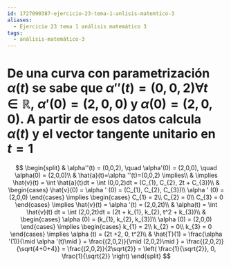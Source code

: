 ```yaml
---
id: 1727090387-ejercicio-23-tema-1-anlisis-matemtico-3
aliases:
  - Ejercicio 23 tema 1 análisis matemático 3
tags:
  - análisis-matemático-3
---
```


# De una curva con parametrización $\alpha (t)$ se sabe que $\alpha''(t) = (0,0,2) \forall t \in  \mathbb{R}, \; \alpha '(0)= (2,0,0)$ y $\alpha (0) = (2,0,0)$. A partir de esos datos calcula $\alpha (t)$ y el vector tangente unitario en $t=1$

$$
\begin{split}
    & \alpha''(t) = (0,0,2), \quad \alpha'(0) = (2,0,0), \quad \alpha(0) = (2,0,0)\\
    & \hat{a}(t)=\alpha ''(t)=(0,0,2) \implies\\
    & \implies \hat{v}(t) = \int \hat{a}(t)dt = \int (0,0,2)dt = (C_{1}, C_{2}, 2t + C_{3})\\
    & \begin{cases}
        \hat{v}(0) = \alpha ' (0) = (C_{1}, C_{2}, C_{3})\\ 
        \alpha ' (0) = (2,0,0)
    \end{cases} \implies \begin{cases}
        C_{1} = 2\\
        C_{2} = 0\\
        C_{3} = 0
    \end{cases} \implies \hat{v}(t) = \alpha '(t) = (2,0,2t)\\ 
    & \alpha(t) = \int \hat{v}(t) dt = \int (2,0,2t)dt = (2t + k_{1}, k_{2}, t^2 + k_{3})\\
    & \begin{cases}
        \alpha (0) = (k_{1}, k_{2}, k_{3})\\
        \alpha (0) = (2,0,0)
    \end{cases} \implies 
    \begin{cases}
        k_{1} = 2\\
        k_{2} = 0\\
        k_{3} = 0
    \end{cases} \implies \alpha (t) = (2t +2, 0, t^2)\\
    & \hat{T}(1) = \frac{\alpha '(1)}{\mid \alpha '(t)\mid } = \frac{(2,0,2)}{\mid (2,0,2)\mid } = \frac{(2,0,2)}{\sqrt{4+0+4}} = \frac{(2,0,2)}{2\sqrt{2}} = \left( \frac{1}{\sqrt{2}}, 0, \frac{1}{\sqrt{2}} \right) 
\end{split}
$$

